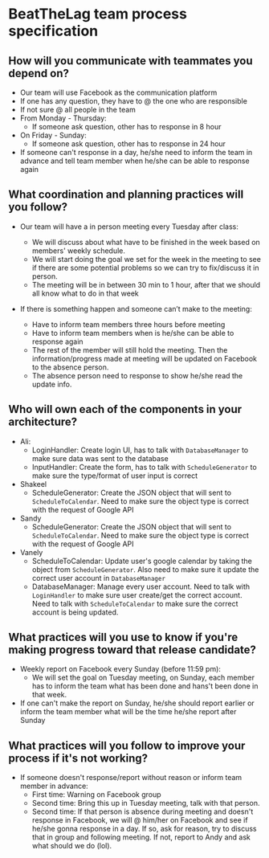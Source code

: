 # BeatTheLag team process specification

## How will you communicate with teammates you depend on?
- Our team will use Facebook as the communication platform
- If one has any question, they have to @ the one who are responsible
- If not sure @ all people in the team
- From Monday - Thursday:
    - If someone ask question, other has to response in 8 hour
- On Friday - Sunday:
    - If someone ask question, other has to response in 24 hour
- If someone can't response in a day, he/she need to inform the team in advance and tell team member when he/she can be able to response again

## What coordination and planning practices will you follow?
- Our team will have a in person meeting every Tuesday after class:
    - We will discuss about what have to be finished in the week based on members' weekly schedule.
    - We will start doing the goal we set for the week in the meeting to see if there are some potential problems so we can try to fix/discuss it in person.
    - The meeting will be in between 30 min to 1 hour, after that we should all know what to do in that week

- If there is something happen and someone can’t make to the meeting:
    - Have to inform team members three hours before meeting
    - Have to inform team members when is he/she can be able to response again
    - The rest of the member will still hold the meeting. Then the information/progress made at meeting will be updated on Facebook to the absence person.
    - The absence person need to response to show he/she read the update info.  

## Who will own each of the components in your architecture?
- Ali:
    - LoginHandler: Create login UI, has to talk with `DatabaseManager` to make sure data was sent to the database
    - InputHandler: Create the form, has to talk with `ScheduleGenerator` to make sure the type/format of user input is correct  
- Shakeel
    - ScheduleGenerator: Create the JSON object that will sent to `ScheduleToCalendar`. Need to make sure the object type is correct with the request of Google API
- Sandy
    - ScheduleGenerator: Create the JSON object that will sent to `ScheduleToCalendar`. Need to make sure the object type is correct with the request of Google API
- Vanely
    - ScheduleToCalendar: Update user's google calendar by taking the object from `ScheduleGenerator`. Also need to make sure it update the correct user account in `DatabaseManager`
    - DatabaseManager: Manage every user account. Need to talk with `LoginHandler` to make sure user create/get the correct account.
    Need to talk with `ScheduleToCalendar` to make sure the correct account is being updated.

## What practices will you use to know if you're making progress toward that release candidate?
- Weekly report on Facebook every Sunday (before 11:59 pm):
    - We will set the goal on Tuesday meeting, on Sunday, each member has to inform the team what has been done and hans't been done in that week.
- If one can't make the report on Sunday, he/she should report earlier or inform the team member what will be the time he/she report after Sunday

## What practices will you follow to improve your process if it's not working?
- If someone doesn't response/report without reason or inform team member in advance:
    - First time: Warning on Facebook group
    - Second time: Bring this up in Tuesday meeting, talk with that person.
    - Second time: If that person is absence during meeting and doesn't response in Facebook, we will @ him/her on Facebook and see if he/she gonna response in a day. If so, ask for reason, try to discuss that in group and following meeting. If not, report to Andy and ask what should we do (lol).  
